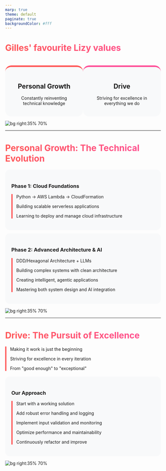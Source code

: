 ```yaml
---
marp: true
theme: default
paginate: true
backgroundColor: #fff
---
```


<style>
section {
  font-family: 'Montserrat', 'Segoe UI', sans-serif;
  padding: 40px;
  background-color: #ffffff;
  color: #333333;
}

h1 {
  background: linear-gradient(90deg, #FF5757 0%, #FF4E97 100%);
  -webkit-background-clip: text;
  -webkit-text-fill-color: transparent;
  background-clip: text;
}

.journey-item {
  margin-bottom: 18px;
  border-left: 4px solid #FF5757;
  padding-left: 12px;
}

.highlight {
  background: linear-gradient(90deg, #FF5757 0%, #FF4E97 100%);
  -webkit-background-clip: text;
  -webkit-text-fill-color: transparent;
  background-clip: text;
  font-weight: bold;
}

.value-card {
  text-align: center;
  width: 45%;
  padding: 20px;
  background-color: #f8f9fa;
  border-radius: 20px;
  border-top: 5px solid;
}

.value-card:nth-child(1) {
  border-top-color: #FF5757;
}

.value-card:nth-child(2) {
  border-top-color: #FF4E97;
}

.flex-container {
  display: flex;
  justify-content: space-around;
  margin-top: 40px;
}

.phase {
  background-color: #f8f9fa;
  border-radius: 15px;
  padding: 20px;
  margin: 10px 0;
}
</style>

# Gilles' favourite Lizy values

<div class="flex-container">
  <div class="value-card">
    <h2>Personal Growth</h2>
    <p>Constantly reinventing technical knowledge</p>
  </div>
  <div class="value-card">
    <h2>Drive</h2>
    <p>Striving for excellence in everything we do</p>
  </div>
</div>

![bg right:35% 70%](https://via.placeholder.com/500x300/FF5757/ffffff?text=)

---

# Personal Growth: The Technical Evolution

<div class="phase">
  <h3>Phase 1: Cloud Foundations</h3>
  <div class="journey-item">
    <p>Python → AWS Lambda → CloudFormation</p>
    <p>Building scalable serverless applications</p>
    <p>Learning to deploy and manage cloud infrastructure</p>
  </div>
</div>

<div class="phase">
  <h3>Phase 2: Advanced Architecture & AI</h3>
  <div class="journey-item">
    <p>DDD/Hexagonal Architecture + LLMs</p>
    <p>Building complex systems with clean architecture</p>
    <p>Creating intelligent, agentic applications</p>
    <p>Mastering both system design and AI integration</p>
  </div>
</div>

![bg right:35% 70%](https://via.placeholder.com/500x300/FF5757/ffffff?text=)

---

# Drive: The Pursuit of Excellence

<div class="journey-item">
  <p>Making it work is just the beginning</p>
  <p>Striving for excellence in every iteration</p>
  <p>From "good enough" to "exceptional"</p>
</div>

<div class="phase">
  <h3>Our Approach</h3>
  <div class="journey-item">
    <p>Start with a working solution</p>
    <p>Add robust error handling and logging</p>
    <p>Implement input validation and monitoring</p>
    <p>Optimize performance and maintainability</p>
    <p>Continuously refactor and improve</p>
  </div>
</div>

![bg right:35% 70%](https://via.placeholder.com/500x300/FF4E97/ffffff?text=) 